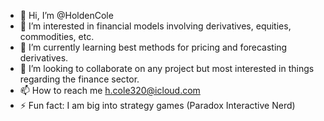 - 👋 Hi, I’m @HoldenCole
- 👀 I’m interested in financial models involving derivatives, equities, commodities, etc.
- 🌱 I’m currently learning best methods for pricing and forecasting derivatives.
- 💞️ I’m looking to collaborate on any project but most interested in things regarding the finance sector.
- 📫 How to reach me h.cole320@icloud.com
- ⚡ Fun fact: I am big into strategy games (Paradox Interactive Nerd)
